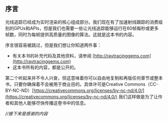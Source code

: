 ## 序言

光线追踪已经成为实时渲染的核心组成部分。我们现在有了加速射线跟踪的消费级别的GPUs和APIs，但是我们也需要一些让光线追踪能够运行在60帧每秒或更多帧数，同时为每帧提供高质量的图像的算法。这就是这本书的内容。

序言很容易被跳过，但是我们想让你知道两件事：

* 有关本书的补充代码及其他资料，请参阅 [http://raytracinggems.com](http://raytracinggems.com)
* 这本书所有的内容，都是公开的。

第二个听起来并不令人兴奋，但这意味着你可以自由地复制和再版任何章节或整本书，只要你确保着不会被用于商业目的。具体许可是Creative Commons（CC-BY-NC-ND）[https://creativecommons.org/licenses/by-nc-nd/4.0/](https://creativecommons.org/licenses/by-nc-nd/4.0/)  我们这样做是为了让作者和其他人能够尽快传播这卷书中的信息。

_//接下来是感谢的内容_
